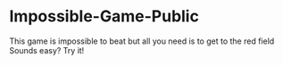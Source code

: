 # Impossible-Game-Public
This game is impossible to beat but all you need is to get to the red field
Sounds easy?
Try it!
